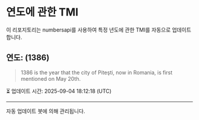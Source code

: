 
# 연도에 관한 TMI

이 리포지토리는 numbersapi를 사용하여 특정 년도에 관한 TMI를 자동으로 업데이트합니다.

## 연도: (1386)
> 1386 is the year that the city of Piteşti, now in Romania, is first mentioned on May 20th.

⏳ 업데이트 시간: 2025-09-04 18:12:18 (UTC)

---
자동 업데이트 봇에 의해 관리됩니다.
